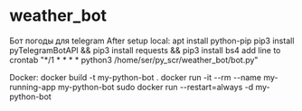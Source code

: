 # weather_bot
Бот погоды для telegram
After setup local:
apt install python-pip
pip3 install pyTelegramBotAPI && pip3 install requests && pip3 install bs4
add line to crontab "*/1 * * * * python3 /home/ser/py_scr/weather_bot/bot.py"

Docker:
docker build -t my-python-bot .
docker run -it --rm --name my-running-app my-python-bot
sudo docker run --restart=always -d my-python-bot

